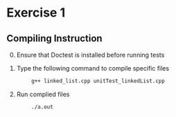 # Exercise 1 


## **Compiling Instruction** 
0. Ensure that Doctest is installed before running tests

1. Type the following command to compile specific files
```bash
        g++ linked_list.cpp unitTest_linkedList.cpp
```
2. Run complied files
```bash
        ./a.out
```
        




